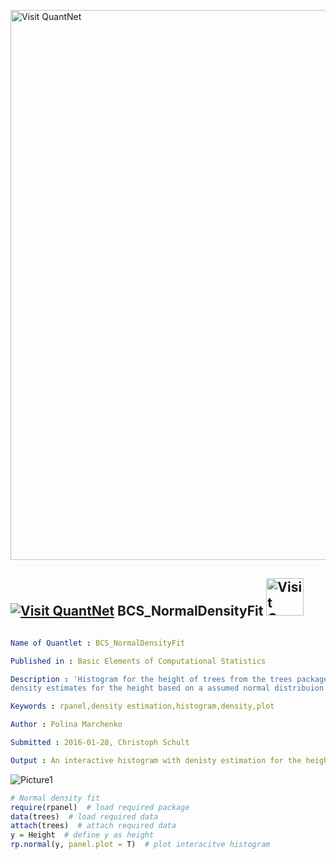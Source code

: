 
[<img src="https://github.com/QuantLet/Styleguide-and-FAQ/blob/master/pictures/banner.png" width="880" alt="Visit QuantNet">](http://quantlet.de/index.php?p=info)

## [<img src="https://github.com/QuantLet/Styleguide-and-Validation-procedure/blob/master/pictures/qloqo.png" alt="Visit QuantNet">](http://quantlet.de/) **BCS_NormalDensityFit** [<img src="https://github.com/QuantLet/Styleguide-and-Validation-procedure/blob/master/pictures/QN2.png" width="60" alt="Visit QuantNet 2.0">](http://quantlet.de/d3/ia)

```yaml

Name of Quantlet : BCS_NormalDensityFit

Published in : Basic Elements of Computational Statistics

Description : 'Histogram for the height of trees from the trees package. It is possible to display
density estimates for the height based on a assumed normal distribuion and estimated density.'

Keywords : rpanel,density estimation,histogram,density,plot

Author : Polina Marchenko

Submitted : 2016-01-28, Christoph Schult

Output : An interactive histogram with denisty estimation for the height of trees.

```

![Picture1](BCS_NormalDensityFit.png)


```r
# Normal density fit
require(rpanel)  # load required package
data(trees)  # load required data
attach(trees)  # attach required data
y = Height  # define y as height
rp.normal(y, panel.plot = T)  # plot interacitve histogram
```
